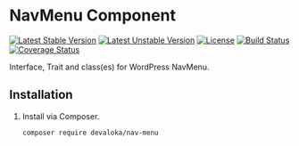 # NavMenu Component

[![Latest Stable Version][stable-image]][stable-url]
[![Latest Unstable Version][unstable-image]][unstable-url]
[![License][license-image]][license-url]
[![Build Status][travis-image]][travis-url]
[![Coverage Status][coveralls-image]][coveralls-url]

Interface, Trait and class(es) for WordPress NavMenu.

## Installation

1.  Install via Composer.

    ```sh
    composer require devaloka/nav-menu
    ```

[stable-image]: https://poser.pugx.org/devaloka/nav-menu/v/stable
[stable-url]: https://packagist.org/packages/devaloka/nav-menu

[unstable-image]: https://poser.pugx.org/devaloka/nav-menu/v/unstable
[unstable-url]: https://packagist.org/packages/devaloka/nav-menu

[license-image]: https://poser.pugx.org/devaloka/nav-menu/license
[license-url]: https://packagist.org/packages/devaloka/nav-menu

[travis-image]: https://travis-ci.org/devaloka/nav-menu.svg?branch=master
[travis-url]: https://travis-ci.org/devaloka/nav-menu

[coveralls-image]: https://coveralls.io/repos/devaloka/nav-menu/badge.svg?branch=master&service=github
[coveralls-url]: https://coveralls.io/github/devaloka/nav-menu?branch=master
